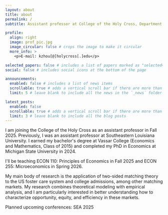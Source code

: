 ```yaml
---
layout: about
title: about
permalink: /
subtitle: Assistant professor at College of the Holy Cross, Department of Economics and Accounting

profile:
  align: right
  image: prof_pic.jpg
  image_circular: false # crops the image to make it circular
  more_info: >
    <p>E-mail: kzhou[@]holycross[.]edu</p>

selected_papers: false # includes a list of papers marked as "selected={true}"
social: false # includes social icons at the bottom of the page

announcements:
  enabled: false # includes a list of news items
  scrollable: true # adds a vertical scroll bar if there are more than 3 news items
  limit: 5 # leave blank to include all the news in the `_news` folder

latest_posts:
  enabled: false
  scrollable: true # adds a vertical scroll bar if there are more than 3 new posts items
  limit: 3 # leave blank to include all the blog posts
---
```


I am joining the College of the Holy Cross as an assistant professor in Fall 2025. Previously, I was an assistant professor at Southeastern Louisiana University. I earned my bachelor's degree at Vassar College (Economics and Mathematics, Class of 2015) and completed my PhD in Economics at Michigan State University in 2024. 

I'll be teaching ECON 110: Principles of Economics in Fall 2025 and ECON 255: Microeconomics in Spring 2026. 

My main body of research is the application of two-sided matching theory to the US foster care system and college admissions, among other matching markets. My research combines theoretical modeling with empirical analysis, and I am particularly interested in better understanding how to characterize opportunity, equity, and efficiency in these markets.

Planned upcoming conferences: SEA 2025